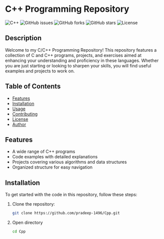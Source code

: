 # C++ Programming Repository

![C++](https://img.shields.io/badge/c++-%2300599C.svg?style=for-the-badge&logo=c%2B%2B&logoColor=white)
![GitHub issues](https://img.shields.io/github/issues/pradeep-1496/Cpp)
![GitHub forks](https://img.shields.io/github/forks/pradeep-1496/Cpp)
![GitHub stars](https://img.shields.io/github/stars/pradeep-1496/Cpp)
![License](https://img.shields.io/badge/license-MIT-brightgreen)

## Description

Welcome to my C/C++ Programming Repository! This repository features a collection of C and C++ programs, projects, and exercises aimed at enhancing your understanding and proficiency in these languages. Whether you are just starting or looking to sharpen your skills, you will find useful examples and projects to work on.

## Table of Contents

- [Features](#features)
- [Installation](#installation)
- [Usage](#usage)
- [Contributing](#contributing)
- [License](#license)
- [Author](#author)

## Features

- A wide range of C++ programs
- Code examples with detailed explanations
- Projects covering various algorithms and data structures
- Organized structure for easy navigation

## Installation

To get started with the code in this repository, follow these steps:

1. Clone the repository:
   ```bash
   git clone https://github.com/pradeep-1496/Cpp.git

2. Open directory
   ```bash
   cd Cpp
